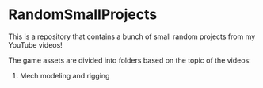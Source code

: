 # RandomSmallProjects
This is a repository that contains a bunch of small random projects from my YouTube videos!

The game assets are divided into folders based on the topic of the videos: 
1. Mech modeling and rigging 
